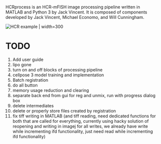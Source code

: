 HCRprocess is an HCR-mFISH image processing pipeline written in MATLAB and Python 3 by Jack Vincent. It is composed of components developed by Jack Vincent, Michael Economo, and Will Cunningham.   

![HCR example | width=300](docs/doc_assets/beauty_HCR.png)

# TODO

1) Add user guide
2) lipo gone
3) turn on and off blocks of processing pipeline
4) cellpose 3 model training and implementation
5) Batch registration
6) do all button
8) memory usage reduction and clearing
9) separate back end from gui for reg and unmix, run with progress dialog box
10) delete intermediates
11) delete or properly store files created by registration
12) fix tiff writing in MATLAB (and tiff reading, need dedicated functions for both that are called for everything, currently using hacky solution of reopening and writing in imagej for all writes, we already have write while incrementing ifd functionality, just need read while incrementing ifd functionality)
